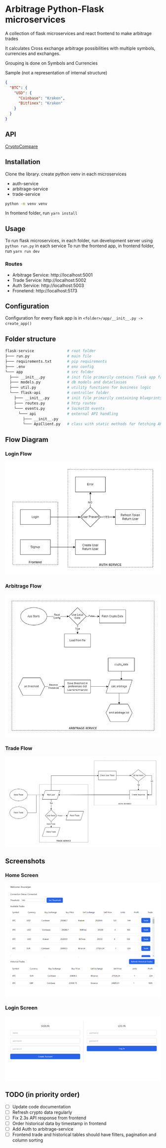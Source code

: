 # Arbitrage Python-Flask microservices

A collection of flask microservices and react frontend to make arbitrage trades

It calculates Cross exchange arbitrage possibilities with multiple symbols, currencies and exchanges.

Grouping is done on Symbols and Currencies

Sample (not a representation of internal structure)

```json
{
  "BTC": {
    "USD": {
      "Coinbase": "Kraken",
      "Bitfinex": "Kraken"
    }
  }
}
```

## API

[CryptoCompare](https://www.cryptocompare.com)

## Installation

Clone the library. create python venv in each microservices

- auth-service
- arbitrage-service
- trade-service

```bash
python -m venv venv
```

In frontend folder, run `yarn install`

## Usage

To run flask microservices, in each folder, run development server using `python run.py` in each service
To run the frontend app, in frontend folder, run `yarn run dev`

### Routes

- Arbitrage Service: http://localhost:5001
- Trade Service: http://localhost:5002
- Auth Service: http://localhost:5003
- Fronetend: http://localhost:5173

## Configuration

Configuration for every flask app is in `<folder>/app/__init__.py -> create_app()`

## Folder structure

```bash
flask-service               # root folder
├─── run.py                 # main file
├─── requirements.txt       # pip requirements
├─── .env                   # env config
└─── app                    # src folder
  ├─── __init__.py          # init file primarily contains flask app factory for main file
  ├─── models.py            # db models and dataclasses
  ├─── util.py              # utility functions for business logic
  └─── flask-api            # controller folder
    ├─── __init__.py        # init file primarily containing blueprints and routes/events
    ├─── routes.py          # http routes
    └─── events.py          # SocketIO events
      └─── api              # external API handling
        ├─── __init__.py
        └─── ApiClient.py   # class with static methods for fetching API data
```

## Flow Diagram

### Login Flow

![Login Flow](loginflow.png)

### Arbitrage Flow

![Arbitrage Flow](arbitrageflow.png)

### Trade Flow

![Trade Flow](tradeflow.png)

## Screenshots

### Home Screen

![Home Screen](home.png)

### Login Screen

![Login Screen](login.png)

## TODO (in priority order)

- [ ] Update code documentation
- [ ] Refresh crypto data regularly
- [ ] Fix 2.3s API response from frontend
- [ ] Order historical data by timestamp in frontend
- [ ] Add Auth to arbitrage-service
- [ ] Frontend trade and historical tables should have filters, pagination and column sorting
